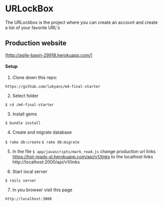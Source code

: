 # URLockBox

The URLockbox is the project where you can create an account and create a list of your favorite URL's

## Production website

[http://agile-basin-29918.herokuapp.com/]

#### Setup

1. Clone down this repo:

`https://github.com/lukyans/m4-final-starter`

2. Select folder

`$ cd /m4-final-starter`

3. Install gems

`$ bundle install`

4. Create and migrate database

`$ rake db:create`
`$ rake db:migrate`

5. In the file `$ app/javascripts/mark_read.js` change production url links https://hot-reads-sl.herokuapp.com/api/v1/links to the localhost links http://localhost:2000/api/v1/links

6. Start local server

`$ rails server`

7. In you browser visit this page

`http://localhost:3000`
